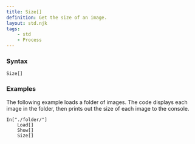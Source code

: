 ```yaml
---
title: Size[]
definition: Get the size of an image.
layout: std.njk
tags:
    - std
    - Process
---
```


### Syntax

```
Size[]
```

### Examples

The following example loads a folder of images. The code displays each image in the folder, then prints out the size of each image to the console.

```
In["./folder/"]
    Load[]
    Show[]
    Size[]
```